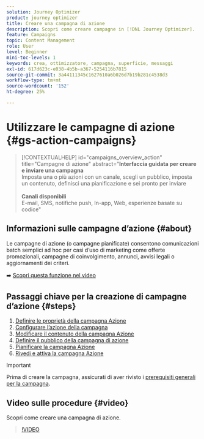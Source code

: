 ```yaml
---
solution: Journey Optimizer
product: journey optimizer
title: Creare una campagna di azione
description: Scopri come creare campagne in [!DNL Journey Optimizer].
feature: Campaigns
topic: Content Management
role: User
level: Beginner
mini-toc-levels: 1
keywords: crea, ottimizzatore, campagna, superficie, messaggi
exl-id: 617d623c-e038-4b5b-a367-5254116b7815
source-git-commit: 3a44111345c1627610a6b026d7b19b281c4538d3
workflow-type: tm+mt
source-wordcount: '152'
ht-degree: 25%

---
```



# Utilizzare le campagne di azione {#gs-action-campaigns}

>[!CONTEXTUALHELP]
>id="campaigns_overview_action"
>title="Campagne di azione"
>abstract="**Interfaccia guidata per creare e inviare una campagna**<br/> Imposta una o più azioni con un canale, scegli un pubblico, imposta un contenuto, definisci una pianificazione e sei pronto per inviare <br/><br/>**Canali disponibili**<br/> E-mail, SMS, notifiche push, In-app, Web, esperienze basate su codice"

## Informazioni sulle campagne d’azione {#about}

Le campagne di azione (o campagne pianificate) consentono comunicazioni batch semplici ad hoc per casi d’uso di marketing come offerte promozionali, campagne di coinvolgimento, annunci, avvisi legali o aggiornamenti dei criteri.

➡️ [Scopri questa funzione nel video](#video)

## Passaggi chiave per la creazione di campagne d’azione {#steps}

1. [Definire le proprietà della campagna Azione](campaign-properties.md)
1. [Configurare l’azione della campagna](campaign-action.md)
1. [Modificare il contenuto della campagna Azione](campaign-content.md)
1. [Definire il pubblico della campagna di azione](campaign-audience.md)
1. [Pianificare la campagna Azione](campaign-schedule.md)
1. [Rivedi e attiva la campagna Azione](review-activate-campaign.md)

>[!IMPORTANT]
>
>Prima di creare la campagna, assicurati di aver rivisto i [prerequisiti generali per la campagna](../campaigns/get-started-with-campaigns.md#prerequisites).

## Video sulle procedure {#video}

Scopri come creare una campagna di azione.

>[!VIDEO](https://video.tv.adobe.com/v/346680?quality=12)
